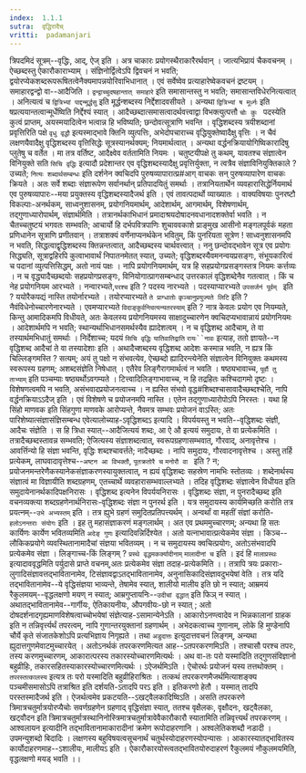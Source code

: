 ```yaml
---
index:  1.1.1
sutra:  वृद्धिरादैच्
vritti:  padamanjari
---
```


त्रिपदमिदं सूत्रम्--वृद्धिः, आद्, ऐज् इति । अत्र चाकारः प्रयोगस्थैराकारैरर्थवान् । जात्यभिप्रायं चैकवचनम् । ऐच्छब्दस्तु ऐकारौकाराभ्याम् । संज्ञिनोर्द्वित्वेऽपि द्विवचनं न भवति; द्वयोरप्येकशब्दरूपरूषितत्वेनैक्यमापन्नयोरिवाभिधानात् । एवं सर्वेष्वेव प्रत्याहारेष्वेकवचनं द्रष्टयम् । समाहारद्वन्द्वो वा--आदैजिति । 
`द्वन्द्वाच्चुदषहान्तात् समाहारे` इति समासान्तस्तु न भवति; समासान्तविधेरनित्यत्वात् । अनित्यत्वं च `द्वित्रिभ्यां पाद्दन्मूर्द्धसु` इति मूर्द्धन्शब्दस्य निर्द्देशादवसीयते । अन्यथा `द्वित्रिभ्यां ष मूर्ध्नः` इति षप्रत्ययान्तत्वान्मूर्धेष्विति निर्द्देश्यं स्यात् । आदैच्छब्दात्समासत्वादर्थवत्त्वाद्वा विभक्त्युत्पत्तौ `चोः कुः ` पदस्येति कुत्वं प्राप्तम्, अयस्मयादित्वेन भत्वान्न हि भविष्यति; छन्दोवत्सूत्राणि भवन्ति । वृद्धिशब्दस्य त्रयीशब्दानां प्रवृत्तिरिति पक्षे `वृधु वृद्धौ` इत्यस्माद्भावे क्तिनि व्युत्पत्तिः, अभेदोपचाराच्च वृद्धियुक्तेष्वादैक्षु वृत्तिः । न चैवं लक्षणयैवादैक्षु वृद्धिशब्दस्य वृत्तिसिद्धेः सूत्रस्यानर्थक्यम्; नियमार्थत्वात् । अन्यथा वर्द्धनक्रियायोगिष्विकारादिषु प्लुतेषु च वर्तेत । मा तत्र वर्तिष्ट, आदैक्ष्वेव वर्ततामिति नियमः । चतुष्टयीपक्षे तु कथम्, यावतश्च संज्ञात्वेन विनियुक्ते सति `सिचि वृद्धिः` इत्यादौ प्रदेशान्तर एव वृद्धिशब्दस्यादैक्षु प्रवृत्तिर्युक्ता, न त्वत्रैव संज्ञाविनियुक्तिकाले ? उच्यते; `नित्यः शब्दार्थसम्बन्धः` इति दर्शनेन क्वचिदपि पुरुषव्यापारात्प्र#आग् वाचकः सन् पुरुषव्यापारेण वाचकः क्रियते । अतः सर्वे शब्दाः संज्ञारूपेण सर्वानर्थान् प्रतिपादयितुं समर्थाः । तत्रानियतार्थेन व्यवहारासिद्धेर्नियमार्थ एव पुरुषव्यापारः--मया प्रयुक्तस्य वृद्धिशब्दस्यादैजर्थ इति । एवं तावत्पदार्थो व्याख्यातः ।
वाक्यविषयाः पुनरष्टौ विकल्पाः-अनर्थकम्, साध्वनुशासनम्, प्रयोगनियमार्थम्, आदेशार्थम्, आगमार्थम्, विशेषणार्थम्, तद्गुणाध्यारोपार्थम्, संज्ञार्थमिति । तत्रानर्थकाभिधानं प्रमादाश्रयदोषादनवधानादशक्तेर्वा भवति । न चैतच्चतुष्टयं भगवतः सम्भवति; आचार्यो हि दर्भपवित्रपाणिः शुचाववकाशे प्राङ्मुख आसीनो मङ्गलपूर्वकं महता प्रणिधानेन सूत्राणि प्रणीतवान् । तत्राशक्यं वर्णेनाप्यनर्थकेन भवितुम्, किं पुनरियता सूत्रेण ! साध्वनुशासनमपि न भवति, सिद्धत्वाद्वृद्धिशब्दस्य क्तिन्नन्तत्वात्, आदैच्छब्दस्य चार्थवत्त्वात् । ननु छन्दोवद्भावेन सूत्र एव प्रयोगः सिद्ध्यति, सूत्राद्वहिरपि कुत्वाभावार्थं निपातनमेतत् स्यात्, उच्यते; वृद्धिशब्दस्यैवमनन्वयप्रसङ्गः, संभूयकारित्वं च पदानां व्युत्पत्तिसिद्धम्, अतो नायं पक्षः । नापि प्रयोगनियमार्थम्, यत्र हि सहप्रयोगप्रसङ्गस्तत्र नियमः कर्त्तव्यः । न च वृद्ध्यादैच्छब्दयोः सहप्रयोगप्रसङ्गः, विनियोगात्प्रागसम्बन्धाद् उत्तरकालं वृद्धिशब्देनैव गतत्वात् । किं च नेह प्रयोगनियम आरभ्यते । नन्वारभ्यते,`परश्च` इति ? पदस्य नारभ्यते । पदस्याप्यारभ्यते `उपसर्जनं पूर्वम् ` इति ? ययोरैकपद्यं नास्ति तयोर्नारभ्यते । तयोरप्यारभ्यते `ते प्राग्धातोः` `कृञ्चानुप्रयुज्यते लिटि` इति ? नैवंविधेनोच्चारणेनारभ्यते । एवमप्यारभ्यते `विदाङ्कुर्वन्त्वित्यन्यतरस्याम्` इति ? नात्र केवलः प्रयोग एव नियम्यते, किन्तु आमादिकमपि विधीयते, अतः केवलस्य प्रयोगनियमस्य साक्षादुच्चारणेन क्वचिदप्यभावान्नायं प्रयोगनियमः । आदेशार्थमपि न भवति; स्थान्यर्थाभिधानसमर्थस्यैव ह्यादेशत्वम् । न च वृद्धिशब्द आदैचाम्, ते वा तस्यार्थमभिधातुं समर्थाः । निर्देशाच्च; यदयं `सिचि वृद्धिः` `यातिवातिद्राति` `रायः``नावः` इत्याह, ततो ज्ञायते--न वृद्धिशब्द आदैचां ते वा तस्यादेशाः इति । अथादैच्शब्दस्य वृद्धिशब्द आदेशः कस्मान्न भवति, न ह्यत्र किं चिल्लिङ्गमस्ति ? सत्यम्; अयं तु पक्षो न संभवत्येव, ऐच्छब्दो ह्यादिरन्त्येनेति संज्ञात्वेन विनियुक्तः कथमस्य स्वरूपस्य ग्रहणम्; अशब्दसंज्ञेति निषेधात् । एतैरेव लिङ्गैरागमार्थत्वं न भवति । षष्ठ्यभावाच्च, `पूर्वौ तु ताभ्याम्` इति पञ्चम्याः षष्ठ्यर्थोऽवगम्यते । टित्त्वादिलिङ्गाभावाच्च, न हि तद्रहितः कश्चिदागमो दृष्टः । विशेषणत्वमपि न भवति, असंभवादप्रयोजनत्वाच्च । न ह्यस्ति संभवो वृद्ध#शिब्दश्चासावादैच्छब्दश्चेति, नापि वर्द्धनक्रियाऽऽदैज् इति । एवं विशेषणे च प्रयोजनमपि नास्ति । एतेन तद्गुणाध्यारोपोऽपि निरस्तः । यथा हि सिंहो माणवक इति सिंहगुणा माणवके आरोप्यन्ते, नैवमत्र सम्भवः प्रयोजनं वाऽस्ति; अतः पारिशेष्यात्संज्ञासंज्ञिसम्बन्ध एवेत्यालोच्याह-ऽवृद्धिशब्दऽ इत्यादि । विपर्ययस्तु न भवति--वृद्धिशब्दः संज्ञी, आदैचः संज्ञेति । स हि त्रिधा स्यात्--आदैजित्ययं शब्दः, आ ऐ औ इत्ययं समुदायः, ते वा प्रत्येकमिति । तत्रादैच्छब्दस्तावन्न सम्भवति; ऐजित्यस्य संज्ञाशब्दत्वात्, स्वरूपग्रहणासम्भवात्, गौरवाद्, अनावृत्तेश्च । आवर्त्तिन्यो हि संज्ञा भवन्ति, वृद्धिः शब्दश्चावर्त्तते; नादैच्छब्दः । नापि समुदायः, गौरवादनावृत्तेश्च । अस्तु तर्हि प्रत्येकम्, लाघवादावृत्तेश्च--`अष्टन आ विभक्तौ`, `पूतक्रतोरै च` `मनोरौ वा ` इति ? न; प्रयोजनमन्तरेणैकस्यानेकसंज्ञाकरणस्यायुक्तत्वात्, न ह्ययं वृद्धिशब्दः सहस्रेण नामभिः स्तोतव्यः । शब्देनार्थस्य संज्ञात्वं मा विज्ञायीति शब्दग्रहणम्, एतच्चार्थे व्यवहारासम्भवाल्लभ्यते । तदिह वृद्धिशब्दः संज्ञात्वेन विधीयत इति समुदायेनानर्थकादिपक्षनिरासः । वृद्धिशब्द इत्यनेन विपर्ययनिरासः । वृद्धिशब्दः संज्ञा, न पुनरादैच्छब्द इति वचनव्यक्त्या शब्दग्रहणेनार्थनिरासः-वृद्धिशब्दः संज्ञा न पुनरर्थ इति । यत्र समुदायस्य कार्यमिच्छति करोति तत्र प्रयत्नम्--`उभे अभ्यस्तम्` इति । तत्र ह्युभे ग्रहणं समुदितप्रतिपत्त्यर्थम् । अन्वर्थां वा महतीं संज्ञां करोति-`हलोऽनन्तराः संयोगः` इति । इह तु महासंज्ञाकरणं मङ्गलार्थम् । अत एव प्रथममुच्चारणम्; अन्यथा हि सतः कार्यिणः कार्येण भवितव्यमिति `अदेङ् गुणः` इत्यादिवन्निर्दिश्येत । अतो यत्नाभावात्प्रत्येकमेव संज्ञा । किञ्च--लौकिकप्रयोगे व्यवस्थितानामादैचां संज्ञया भवितव्यम् । न च समुदायस्य क्वचित्प्रयोगः, अतोऽसंभवादपि प्रत्येकमेव संज्ञा । लिङ्गाच्च-किं लिङ्गम् ? `प्रस्थे वृद्धमकर्क्यादीनाम्` `मालादीनां च` इति । इदं हि `मालाप्रस्थः` इत्यादाववृद्धमिति पर्युदासे प्राप्ते वचनम्,अतः प्रत्येकमेव संज्ञा तदाह-प्रत्येकमिति ।।
तत्रापि त्रयः प्रकाराः-लुगादिसंज्ञावत्तद्भावितानामेव, टिसंज्ञावद्वाऽतद्भावितानामेव, अनुनासिकादिसंज्ञावदुभयेषां वेति । तत्र यदि तद्भावितानामेव--ये वृद्धिसंज्ञया भाव्यन्ते, तेषामेव स्यात्, शालीयो मालीय इति छो न स्यात्; आम्रमयं रैकुलमयम्--वृद्धलक्षणो मयण् न स्यात्; आम्रगुप्तायनिः--`उदीचां वृद्धात्` इति फिञ् न स्यात् । अथातद्भावितानामेव--गार्गीयः, ऐतिकायनीयः, औपगवीयः-छो न स्यात् ; अतो दोषदर्शनादगृह्यमाणविशेषत्वाच्चोभयेषां संज्ञेत्याह-ऽसामान्येनेऽति । आकारोऽनण्त्वादेव न भिन्नकालानां ग्राहक इति न तन्निवृर्त्त्यर्थं तपरत्वम्, नापि गुणान्तरयुक्तानां ग्रहणार्थम् । अभेदकत्वाच्च गुणानाम्, लोके हि मुण्डेनापि चौर्ये कृते संजातकेशोऽपि प्रत्यभिज्ञाय निगृह्यते । तथा `अडुदात्तः` इत्युदात्तवचनं लिङ्गम्, अन्यथा ह्युदात्तगुणमेवाटमुच्चारयेत् । अतोऽनर्थकं तपरकरणमित्यत आह--ऽतपरकरणमिऽति । तश्चासौ परश्च तपरः, तस्य करणमुच्चारणम्, आकारात्परस्य तकारस्योच्चारणमित्यर्थः । अथ वा-तः परो यस्मादिति तद्गुणसंविज्ञानो बहुव्रीहिः, तकारसहितस्याकारस्योच्चारणमित्यर्थः । ऽऐजर्थमिऽति । ऐचोरर्थः प्रयोजनं यस्य तत्तथोक्तम् । `तपरस्तत्कालस्य` इत्यत्र तः परो यस्मादिति बहुव्रीहिराश्रितः । तत्कथं तपरकरणमैजर्थमित्याशङ्क्य पञ्चमीसमासोऽपि तत्राश्रित इति दर्शयति-ऽतादपि परऽ इति । इतिकरणो हेतौ । यस्मात् तादपि परस्तस्मादैजर्थ इति । ऐजर्थत्वमेव प्रकटयति--ऽखट्वैलकादिष्विऽति । असति तपरकरणे त्रिमात्रचतुर्मात्रयोरप्यैचोः सवर्णग्रहणेन ग्रहणाद् वृद्धिसंज्ञा स्यात्, ततश्च वृक्षैलकः, वृक्षौदनः, खट्वैलका, खट्वौदन इति त्रिमात्रचतुर्मात्रस्थानिनोस्त्रिमात्रचतुर्मात्रावेवैकारौकारौ स्यातामिति तन्निवृत्त्यर्थं तपरकरणम् । आश्वलायन इत्यादीनि तद्भावितानामाकारादीनां क्रमेण रूपोदाहरणानि । अश्वलेतिकशब्दौ नडादी । उपमन्युशब्दो बिदादिः । लक्षणस्य बहुविषयत्वसूचनार्थं चतुर्थस्योदाहरणस्योपन्यासः । आकारस्यातद्भावितस्य कार्योदाहरणमाह--ऽशालीयः, मालीयऽ इति । ऐकारौकारयोस्त्वतद्भावितयोरुदाहरणं रैकुलमयं नौकुलमयमिति, वृद्धलक्षणो मयड् भवति ।।
